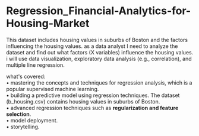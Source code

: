 # Regression_Financial-Analytics-for-Housing-Market

This dataset includes housing values in suburbs of Boston and the factors influencing the housing values. as a data analyst I need to analyze the dataset and find out what factors (X variables) influence the housing values. i will use data visualization, exploratory data analysis (e.g., correlation), and multiple line regression.

what's covered:<br>
• mastering the concepts and techniques for regression analysis, which is a popular supervised machine learning.<br>
• building a predictive model using regression techniques. The dataset (b_housing.csv) contains housing values in suburbs of Boston.<br> 
• advanced regression techniques such as **regularization and feature selection**.<br>
• model deployment.<br>
• storytelling.
